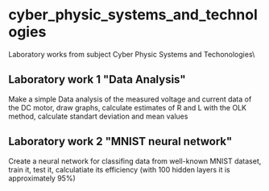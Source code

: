 # cyber_physic_systems_and_technologies
Laboratory works from subject Cyber Physic Systems and Techonologies\
## Laboratory work 1 "Data Analysis"
Make a simple Data analysis of the measured voltage and current data of the DC motor, draw graphs, calculate estimates of R and L with the OLK method, calculate standart deviation and mean values
## Laboratory work 2 "MNIST neural network"
Create a neural network for classifing data from well-known MNIST dataset, train it, test it, calculatiate its efficiency (with 100 hidden layers it is approximately 95%)
